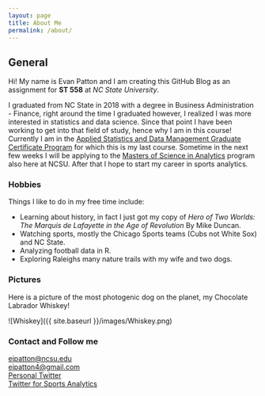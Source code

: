 ```yaml
---
layout: page
title: About Me
permalink: /about/
---
```

## General

Hi! My name is Evan Patton and I am creating this GitHub Blog as an assignment for **ST 558** at *NC State University*.

I graduated from NC State in 2018 with a degree in Business Administration - Finance, right around the time I graduated however, I realized I was more interested in statistics and data science. Since that point I have been working to get into that field of study, hence why I am in this course! 
Currently I am in the [Applied Statistics and Data Management Graduate Certificate Program](https://online-distance.ncsu.edu/program/graduate-certificate-in-applied-statistics-and-data-management/) for which this is my last course. Sometime in the next few weeks I will be applying to the [Masters of Science in Analytics](https://analytics.ncsu.edu/) program also here at NCSU. After that I hope to start my career in sports analytics.

### Hobbies

Things I like to do in my free time include:  
* Learning about history, in fact I just got my copy of *Hero of Two Worlds: The Marquis de Lafayette in the Age of Revolution* By Mike Duncan.  
* Watching sports, mostly the Chicago Sports teams (Cubs not White Sox) and NC State.
* Analyzing football data in R.
* Exploring Raleighs many nature trails with my wife and two dogs.

### Pictures

Here is a picture of the most photogenic dog on the planet, my Chocolate Labrador Whiskey!  

![Whiskey]({{ site.baseurl }}/images/Whiskey.png)

### Contact and Follow me

[ejpatton@ncsu.edu](mailto:ejpatton@ncsu.edu)  
[ejpatton4@gmail.com](mailto:ejpatton4@gmail.com)  
[Personal Twitter](https://twitter.com/evanjpatton4)  
[Twitter for Sports Analytics](https://twitter.com/beaR_alytics)   
